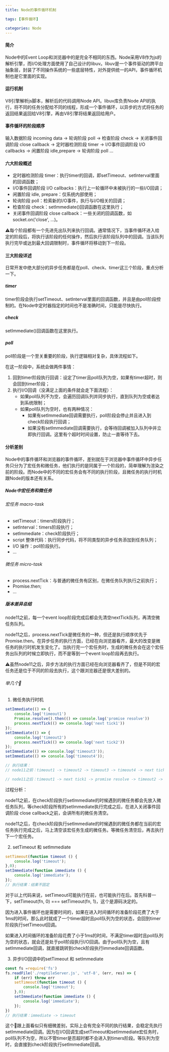 ```yaml
---
title: Node的事件循环机制

tags: [事件循环]

categories: Node
---
```


#### 简介

Node中的Event Loop和浏览器中的是完全不相同的东西。Node采用V8作为js的解析引擎，而I/O处理方面使用了自己设计的libuv。libuv是一个事件驱动的跨平台抽象层，封装了不同操作系统的一些底层特性，对外提供统一的API，事件循环机制也是它里面的实现。



#### 运行机制

V8引擎解析js脚本，解析后的代码调用Node API。libuv库负责Node API的执行，将不同的任务分配给不同的线程，形成一个事件循环，以异步的方式将任务的返回结果返回给V8引擎，再由V8引擎将结果返回给用户。



#### 事件循环的阶段顺序

输入数据阶段 incoming data -> 轮询阶段 poll ->  检查阶段 check -> 关闭事件回调阶段 close callback -> 定时器检测阶段 timer ->  I/O事件回调阶段 I/O callbacks -> 闲置阶段 idle,prepare -> 轮询阶段 poll ...



#### 六大阶段概述

* 定时器检测阶段 timer：执行timer的回调，即setTimeout、setInterval里面的回调函数；
* I/O事件回调阶段 I/O callbacks：执行上一轮循环中未被执行的一些I/O回调；
* 闲置阶段 idle, prepare：仅系统内部使用；
* 轮询阶段 poll：检索新的I/O事件，执行与I/O相关的回调；
* 检查阶段 check：setImmediate()回调函数在这里执行；
* 关闭事件回调阶段 close callback：一些关闭的回调函数，如socket.on('close', ...)。



⚠️每个阶段都有一个先进先出队列来执行回调。通常情况下，当事件循环进入给定的阶段后，将执行该阶段的任何操作，然后执行该阶段队列中的回调。当该队列执行完毕或达到最大回调限制时，事件循环将移动到下一阶段。



#### 三大阶段详述

日常开发中绝大部分的异步任务都是在poll、check、timer这三个阶段，重点分析一下。

##### timer

timer阶段会执行setTimeout、setInterval里面的回调函数，并且是由poll阶段控制的。在Node中定时器指定的时间也不是准确时间，只能是尽快执行。



##### check

setImmediate()回调函数在这里执行。



##### poll

poll阶段是一个至关重要的阶段，执行逻辑相对复杂，具体流程如下。

在这一阶段中，系统会做两件事情：

1. 回到timer阶段执行回调：设定了timer且poll队列为空，如果有timer超时，则会回到timer阶段；
2. 执行I/O回调（没满足上面的条件就会走下面流程）：
   * 如果poll队列不为空，会遍历回调队列并同步执行，直到队列为空或者达到系统限制；
   * 如果poll队列为空时，也有两种情况：
     * 如果有setImmediate回调需要执行，poll阶段会停止并且进入到check阶段执行回调；
     * 如果没有setImmediate回调需要执行，会等待回调被加入队列中并立即执行回调。这里有个超时时间设置，防止一直等待下去。





#### 分析差别

Node中的事件循环和浏览器的事件循环，差别就在于浏览器中事件循环中异步任务只分为了宏任务和微任务，他们执行的是同属于一个阶段的，简单理解为渲染之前的阶段。而Node中的不同的宏任务会有不同的执行阶段，且微任务的执行时机跟Node的版本还有关系。



##### Node中宏任务和微任务

###### 宏任务 macro-task

* setTimeout：timers阶段执行；
* setInterval：timers阶段执行；
* setImmediate：check阶段执行；
* script 整体代码：执行同步代码，将不同类型的异步任务添加到任务队列；
* I/O 操作：poll阶段执行。
* ...

###### 微任务 micro-task

* process.nextTick：与普通的微任务有区别，在微任务队列执行之前执行；
* Promise.then;
* ...



##### 版本差异总结

node11之前，每一个event loop阶段完成后都会先清空nextTick队列，再清空微任务队列。

node11之后，process.nextTick是微任务的一种，但还是执行顺序优先于Promise.then。在异步任务的执行方面，已经在向浏览器看齐，最大的改变是微任务的执行时机发生变化了。当执行完一个宏任务时，生成的微任务会在这个宏任务出队列的时候立即执行，而不是等到一个event loop阶段再去执行。

⚠️虽然node11之后，异步方法的执行方面已经在向浏览器看齐了，但是不同的宏任务还是位于不同的阶段去执行，这个跟浏览器还是很大差别的。



###### 举几个🌰

1. 微任务执行时机

``` javascript
setImmediate(() => {
    console.log('timeout1')
    Promise.resolve().then(() => console.log('promise resolve'))
    process.nextTick(() => console.log('next tick1'))
});
setImmediate(() => {
    console.log('timeout2')
    process.nextTick(() => console.log('next tick2'))
});
setImmediate(() => console.log('timeout3'));
setImmediate(() => console.log('timeout4'));

// 执行结果：
// node11之前：timeout1 -> timeout2 -> timeout3 -> timeout4 -> next tick1 -> next tick2 -> promise resolve

// node11之后：timeout1 -> next tick1 -> promise resolve -> timeout2 -> next tick2 -> timeout3 -> timeout4
```

过程分析：

node11之前，在check阶段执行setImmediate的时候遇到的微任务都会先放入微任务队列，等check阶段所有的setImmediate执行完成之后，在进入关闭事件回调阶段 close callback之前，会讲所有的微任务清空。

node11之后，在check阶段执行setImmediate的时候遇到的微任务都在当前的宏任务执行完成之后，马上清空该宏任务生成的微任务。等微任务清空后，再去执行下一个宏任务。



2. setTimeout 和 setImmediate

``` javascript
setTimeout(function timeout () {
    console.log('timeout');
},0);
setImmediate(function immediate () {
    console.log('immediate');
});
// 执行结果：结果不固定
```

对于以上代码来说，setTimeout可能执行在前，也可能执行在后。首先科普一下，setTimeout(fn, 0) === setTimeout(fn, 1)，这个是源码决定的。

因为进入事件循环也是需要时间的，如果在进入时间循环的准备阶段花费了大于1ms的时间，那么此时就成了一个timer超时且poll队列为空的状态，会回到timer阶段执行setTimeout回调。

如果进入时间循环的准备阶段花费了小于1ms的时间，不满足timer超时且poll队列为空的状态，就会还是处于poll阶段执行I/O回调。由于poll队列为空，且有setImmediate回调，就直接跳转到check阶段执行immediate回调函数。



3. 异步I/O回调中的setTimeout 和 setImmediate

``` javascript
const fs =require('fs')
fs.readFile('./reptileServer.js', 'utf-8', (err, res) => {
    if (err) throw err
    setTimeout(function timeout () {
        console.log('timeout');
    },0);
    setImmediate(function immediate () {
        console.log('immediate');
    });
})
// 执行结果：immediate -> timeout
```

这个🌰跟上面看似只有细微差别，实际上会有完全不同的执行结果，会稳定先执行setImmediate回调。因为在I/O回调生成setTimeout和setImmediate宏任务时，poll队列不为空，所以不管timer是否超时都不会进入到timers阶段。等队列为空时，会直接到check阶段执行setImmediate回调。